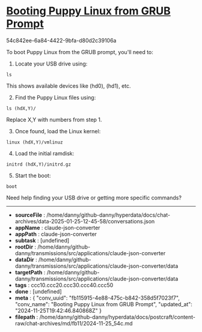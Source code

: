 # [Booting Puppy Linux from GRUB Prompt](https://claude.ai/chat/fb115915-4e88-475c-b842-358d5f7023f7)

54c842ee-6a84-4422-9bfa-d80d2c39106a

 To boot Puppy Linux from the GRUB prompt, you'll need to:

1. Locate your USB drive using:
```
ls
```
This shows available devices like (hd0), (hd1), etc.

2. Find the Puppy Linux files using:
```
ls (hdX,Y)/
```
Replace X,Y with numbers from step 1.

3. Once found, load the Linux kernel:
```
linux (hdX,Y)/vmlinuz
```

4. Load the initial ramdisk:
```
initrd (hdX,Y)/initrd.gz
```

5. Start the boot:
```
boot
```

Need help finding your USB drive or getting more specific commands?

---

* **sourceFile** : /home/danny/github-danny/hyperdata/docs/chat-archives/data-2025-01-25-12-45-58/conversations.json
* **appName** : claude-json-converter
* **appPath** : claude-json-converter
* **subtask** : [undefined]
* **rootDir** : /home/danny/github-danny/transmissions/src/applications/claude-json-converter
* **dataDir** : /home/danny/github-danny/transmissions/src/applications/claude-json-converter/data
* **targetPath** : /home/danny/github-danny/transmissions/src/applications/claude-json-converter/data
* **tags** : ccc10.ccc20.ccc30.ccc40.ccc50
* **done** : [undefined]
* **meta** : {
  "conv_uuid": "fb115915-4e88-475c-b842-358d5f7023f7",
  "conv_name": "Booting Puppy Linux from GRUB Prompt",
  "updated_at": "2024-11-25T19:42:46.840868Z"
}
* **filepath** : /home/danny/github-danny/hyperdata/docs/postcraft/content-raw/chat-archives/md/fb11/2024-11-25_54c.md